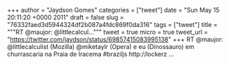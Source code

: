 
+++
author = "Jaydson Gomes"
categories = ["tweet"]
date = "Sun May 15 20:11:20 +0000 2011"
draft = false
slug = "76332faed3d5944324df2b087a4fdc869f0da316"
tags = ["tweet"]
title = """RT @maujor: @littlecalcul..."""
tweet = true
micro = true
tweet_url = "https://twitter.com/jaydson/status/69857415083995138"
+++
RT @maujor: @littlecalculist (Mozilla) @miketaylr (Opera) e eu (Dinossauro) em churrascaria na Praia de Iracema #braziljs http://lockerz ...
